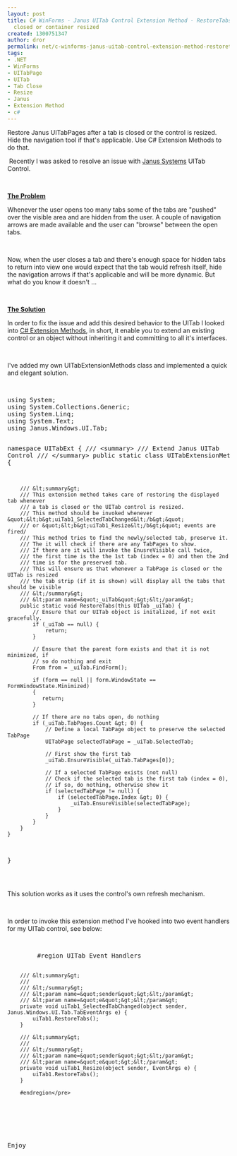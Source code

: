 ```yaml
---
layout: post
title: C# WinForms - Janus UITab Control Extension Method - RestoreTabs after tab
  closed or container resized
created: 1300751347
author: dror
permalink: net/c-winforms-janus-uitab-control-extension-method-restoretabs-after-tab-closed-or-container
tags:
- .NET
- WinForms
- UITabPage
- UITab
- Tab Close
- Resize
- Janus
- Extension Method
- c#
---
```

<p>Restore Janus UITabPages after a tab is closed or the control is resized. Hide the navigation tool if that's applicable.&nbsp;Use C# Extension Methods to do that.</p>
<!--break-->
<p>&nbsp;Recently I was asked to resolve an issue with <a href="http://www.janusys.com/controls/">Janus Systems</a>&nbsp;UITab Control.</p>
<p>&nbsp;</p>
<p><u><strong>The Problem</strong></u></p>
<p>Whenever the user opens too many tabs some of the tabs are &quot;pushed&quot; over the visible area and are hidden from the user. A couple of navigation arrows are made available and the user can &quot;browse&quot; between the open tabs.</p>
<p>&nbsp;</p>
<p>Now, when the user closes a tab and there's enough space for hidden tabs to return into view one would expect that the tab would refresh itself, hide the navigation arrows if that's applicable and will be more dynamic. But what do you know it doesn't ...</p>
<p>&nbsp;</p>
<p><u><strong>The Solution</strong></u></p>
<p>In order to fix the issue and add this desired behavior to the UITab I looked into <a target="_blank" href="http://msdn.microsoft.com/en-us/library/bb383977.aspx">C# Extension Methods</a>, in short, it enable you to extend an existing control or an object without inheriting it and committing to all it's interfaces.</p>
<p>&nbsp;</p>
<p>I've added my own UITabExtensionMethods class and implemented a quick and elegant solution.</p>
<p>&nbsp;</p>
<pre title="code" class="brush: csharp;">
using System;
using System.Collections.Generic;
using System.Linq;
using System.Text;
using Janus.Windows.UI.Tab;

namespace UITabExt {
    /// &lt;summary&gt;
    /// Extend Janus UITab Control
    /// &lt;/summary&gt;
    public static class UITabExtensionMethods {

        /// &lt;summary&gt;
        /// This extension method takes care of restoring the displayed tab whenever
        /// a tab is closed or the UITab control is resized.
        /// This method should be invoked whenever &quot;&lt;b&gt;uiTab1_SelectedTabChanged&lt;/b&gt;&quot;
        /// or &quot;&lt;b&gt;uiTab1_Resize&lt;/b&gt;&quot; events are fired/
        /// This method tries to find the newly/selected tab, preserve it.
        /// The it will check if there are any TabPages to show.
        /// If there are it will invoke the EnusreVisible call twice,
        /// the first time is the the 1st tab (index = 0) and then the 2nd
        /// time is for the preserved tab.
        /// This will ensure us that whenever a TabPage is closed or the UITab is resized
        /// the tab strip (if it is shown) will display all the tabs that should be visible
        /// &lt;/summary&gt;
        /// &lt;param name=&quot;_uiTab&quot;&gt;&lt;/param&gt;
        public static void RestoreTabs(this UITab _uiTab) {
            // Ensure that our UITab object is initalized, if not exit gracefully.
            if (_uiTab == null) {
                return;
            }
   
            // Ensure that the parent form exists and that it is not minimized, if
            // so do nothing and exit
            From from = _uiTab.FindForm();

            if (form == null || form.WindowState == FormWindowState.Minimized)
            {
               return;
            }

            // If there are no tabs open, do nothing
            if (_uiTab.TabPages.Count &gt; 0) {
                // Define a local TabPage object to preserve the selected TabPage
                UITabPage selectedTabPage = _uiTab.SelectedTab;

                // First show the first tab
                _uiTab.EnsureVisible(_uiTab.TabPages[0]);

                // If a selected TabPage exists (not null)
                // Check if the selected tab is the first tab (index = 0),
                // if so, do nothing, otherwise show it
                if (selectedTabPage != null) {
                    if (selectedTabPage.Index &gt; 0) {
                        _uiTab.EnsureVisible(selectedTabPage);
                    }
                }
            }
        }
    }
}
</pre>
<p>&nbsp;</p>
<p>This solution works as it uses the control's own refresh mechanism.</p>
<p>&nbsp;</p>
<p>In order to invoke this extension method I've hooked into two event handlers for my UITab control, see below:</p>
<p>&nbsp;</p>
<pre title="code" class="brush: csharp;">
        #region UITab Event Handlers

        /// &lt;summary&gt;
        /// 
        /// &lt;/summary&gt;
        /// &lt;param name=&quot;sender&quot;&gt;&lt;/param&gt;
        /// &lt;param name=&quot;e&quot;&gt;&lt;/param&gt;
        private void uiTab1_SelectedTabChanged(object sender, Janus.Windows.UI.Tab.TabEventArgs e) {
            uiTab1.RestoreTabs();
        }

        /// &lt;summary&gt;
        /// 
        /// &lt;/summary&gt;
        /// &lt;param name=&quot;sender&quot;&gt;&lt;/param&gt;
        /// &lt;param name=&quot;e&quot;&gt;&lt;/param&gt;
        private void uiTab1_Resize(object sender, EventArgs e) {
            uiTab1.RestoreTabs();
        }

        #endregion</pre>
<p>&nbsp;</p>
<p>Enjoy</p>
